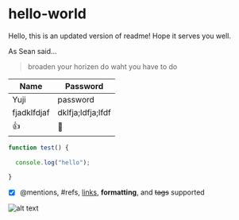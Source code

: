 # hello-world

Hello, this is an updated version of readme! Hope it serves you well.

As Sean said...

> broaden your horizen
> do waht you have to do

Name | Password
-- | --
Yuji | password
fjadklfdjaf |  dklfja;ldfja;lfdf
:+1: | :camel:


```javascript
function test() {
   
  console.log("hello");  
  
}
```

- [x] @mentions, #refs, [links](https://www.google.com), **formatting**, and <del>tags</del> supported

![alt text](https://user-images.githubusercontent.com/23157923/30140263-569320b6-93ae-11e7-8933-08ec31440bb7.PNG)
